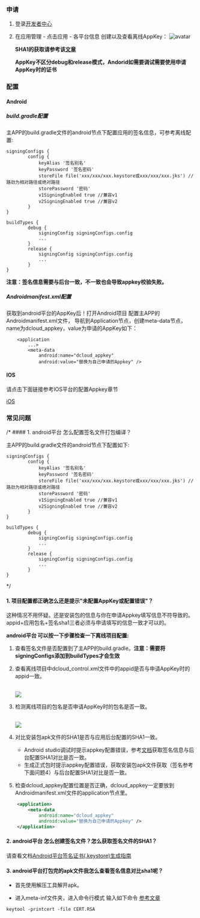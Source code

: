 ### 申请
1. 登录[开发者中心](https://dev.dcloud.net.cn)
2. 在应用管理 - 点击应用 - 各平台信息 创建以及查看离线AppKey：
 ![avatar](https://native-res.dcloud.net.cn/images/nativesdk/77A2D811-07FA-43cb-B823-85D08181B3E1.png)
 
    **SHA1的获取请参考该[文章](https://ask.dcloud.net.cn/article/35777)**
    
    **AppKey不区分debug和release模式，Andorid如需要调试需要使用申请AppKey时的证书**

### 配置

#### Android

##### build.gradle配置

主APP的build.gradle文件的android节点下配置应用的签名信息，可参考离线配置:
```
signingConfigs {
        config {
            keyAlias '签名别名'
            keyPassword '签名密码'
            storeFile file('xxx/xxx/xxx.keystore或xxx/xxx/xxx.jks') // 路劲为相对路径或绝对路径
            storePassword '密码'
            v1SigningEnabled true //兼容v1
            v2SigningEnabled true //兼容v2
        }
}

buildTypes {
        debug {
            signingConfig signingConfigs.config
            ...
        }
        release {
            signingConfig signingConfigs.config
            ...
        }
}
```
**注意：签名信息需要与后台一致，不一致也会导致appkey校验失败。**

##### Androidmanifest.xml配置
获取到android平台的AppKey后！打开Android项目 配置主APP的Androidmanifest.xml文件， 导航到Application节点，创建meta-data节点，name为dcloud_appkey，value为申请的AppKey如下：

```
	<application
        ...>
        <meta-data
            android:name="dcloud_appkey"
            android:value="替换为自己申请的Appkey" />
```

#### IOS

请点击下面链接参考IOS平台的配置Appkey章节

[iOS](https://nativesupport.dcloud.net.cn/AppDocs/usesdk/ios)


### 常见问题

/* #### 1. android平台 怎么配置签名文件打包编译？

主APP的build.gradle文件的android节点下配置如下:
```
signingConfigs {
        config {
            keyAlias '签名别名'
            keyPassword '签名密码'
            storeFile file('xxx/xxx/xxx.keystore或xxx/xxx/xxx.jks') // 路劲为相对路径或绝对路径
            storePassword '密码'
            v1SigningEnabled true //兼容v1
            v2SigningEnabled true //兼容v2
        }
}

buildTypes {
        debug {
            signingConfig signingConfigs.config
            ...
        }
        release {
            signingConfig signingConfigs.config
            ...
        }
}
``` 
*/
#### 1. 项目配置都正确怎么还是提示"未配置AppKey或配置错误"？

这种情况不用怀疑。还是安装包的信息与你在申请Appkey填写信息不符导致的。 appid+应用包名+签名sha1三者必须与申请填写的信息一致才可以的。

**android平台 可以按一下步骤检查一下离线项目配置:**

1. 查看签名文件是否配置到了主APP的build.gradle。**注意：需要将signingConfigs添加到buildTypes才会生效**

2. 查看离线项目中dcloud_control.xml文件中的appid是否与申请AppKey时的appid一致。

	<br/><img src='https://native-res.dcloud.net.cn/images/uniapp/nativedocs/Android/appid%E4%B8%80%E8%87%B4.png' style="max-width:70%"/>

3. 检测离线项目的包名是否申请AppKey时的包名是否一致。

	<br/><img src='https://native-res.dcloud.net.cn/images/uniapp/nativedocs/Android/%E5%8C%85%E5%90%8D%E4%B8%80%E8%87%B4.png' style="max-width:70%"/>

4. 对比安装包apk文件的SHA1是否与应用后台配置的SHA1一致。
	+ Android studio调试时提示appkey配置错误，参考[文档](/AppDocs/package/android?id=查看签名信息)获取签名信息与后台配置SHA1对比是否一致。
	+ 生成正式包时提示appkey配置错误，获取安装包apk文件获取（签名参考下面问题4）与后台配置SHA1对比是否一致。

5. 检查dcloud_appkey配置位置是否正确，dcloud_appkey一定要放到Androidmanifest.xml文件的application节点里。

```xml
	<application>
        <meta-data
            android:name="dcloud_appkey"
            android:value="替换为自己申请的Appkey" />
	</application>
```

#### 2. android平台 怎么创建签名文件？怎么获取签名文件的SHA1？

请查看文档[Android平台签名证书(.keystore)生成指南](https://ask.dcloud.net.cn/article/35777)

#### 3. android平台打包完的apk文件我怎么查看签名信息对比sha1呢？

+ 首先使用解压工具解开apk。

+ 进入meta-inf文件夹，进入命令行模式 输入如下命令 [参考文章](https://www.jianshu.com/p/d141cbcf2476)
```
keytool -printcert -file CERT.RSA
```

   
